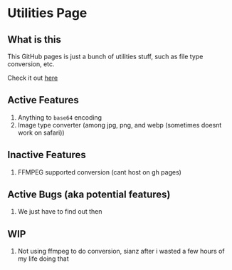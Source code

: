 # Utilities Page

## What is this

This GitHub pages is just a bunch of utilities stuff, such as file type conversion, etc.

Check it out [here](https://bryanluwz.github.io/utilities-pages)

## Active Features

1. Anything to `base64` encoding
2. Image type converter (among jpg, png, and webp (sometimes doesnt work on safari))

## Inactive Features

1. FFMPEG supported conversion (cant host on gh pages)

## Active Bugs (aka potential features)

1. We just have to find out then

## WIP

1. Not using ffmpeg to do conversion, sianz after i wasted a few hours of my life doing that
